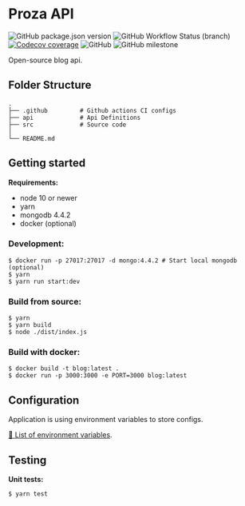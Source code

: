 # Proza API
![GitHub package.json version](https://img.shields.io/github/package-json/v/tetrash/proza-api)
![GitHub Workflow Status (branch)](https://img.shields.io/github/workflow/status/tetrash/proza-api/Build%20and%20test/main)
[![Codecov coverage](https://codecov.io/gh/tetrash/Proza-api/branch/main/graph/badge.svg?token=LBE4LJQDYN)](https://codecov.io/gh/tetrash/Proza-api)
![GitHub](https://img.shields.io/github/license/tetrash/proza-api)
![GitHub milestone](https://img.shields.io/github/milestones/progress/tetrash/proza-api/1)

Open-source blog api.

## Folder Structure
```
.
├── .github         # Github actions CI configs
├── api             # Api Definitions
├── src             # Source code
│
└── README.md 
```

## Getting started
**Requirements:**
- node 10 or newer
- yarn
- mongodb 4.4.2
- docker (optional)

### Development:
```
$ docker run -p 27017:27017 -d mongo:4.4.2 # Start local mongodb (optional)
$ yarn
$ yarn run start:dev
```

### Build from source:
```
$ yarn
$ yarn build
$ node ./dist/index.js
```

### Build with docker:
```
$ docker build -t blog:latest .
$ docker run -p 3000:3000 -e PORT=3000 blog:latest
```

## Configuration
Application is using environment variables to store configs.

[📄 List of environment variables](https://github.com/tetrash/Proza-api/wiki/Configuration).

## Testing

**Unit tests:**
```
$ yarn test
```
